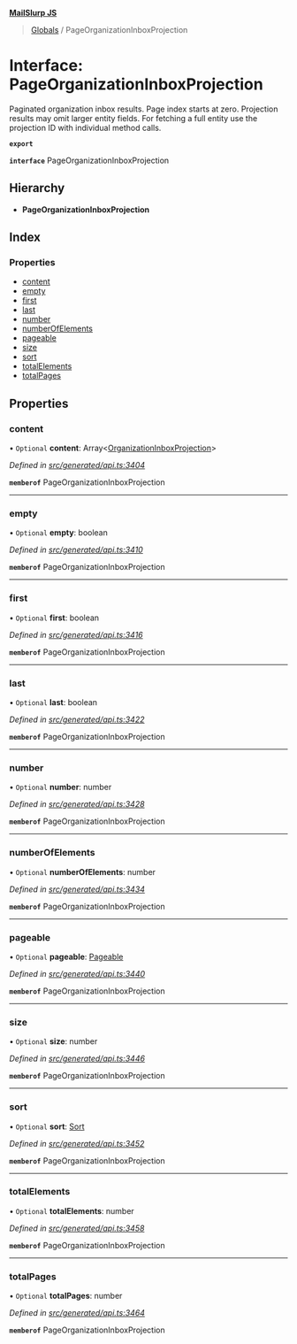 **[MailSlurp JS](../README.md)**

> [Globals](../README.md) / PageOrganizationInboxProjection

# Interface: PageOrganizationInboxProjection

Paginated organization inbox results. Page index starts at zero. Projection results may omit larger entity fields. For fetching a full entity use the projection ID with individual method calls.

**`export`** 

**`interface`** PageOrganizationInboxProjection

## Hierarchy

* **PageOrganizationInboxProjection**

## Index

### Properties

* [content](pageorganizationinboxprojection.md#content)
* [empty](pageorganizationinboxprojection.md#empty)
* [first](pageorganizationinboxprojection.md#first)
* [last](pageorganizationinboxprojection.md#last)
* [number](pageorganizationinboxprojection.md#number)
* [numberOfElements](pageorganizationinboxprojection.md#numberofelements)
* [pageable](pageorganizationinboxprojection.md#pageable)
* [size](pageorganizationinboxprojection.md#size)
* [sort](pageorganizationinboxprojection.md#sort)
* [totalElements](pageorganizationinboxprojection.md#totalelements)
* [totalPages](pageorganizationinboxprojection.md#totalpages)

## Properties

### content

• `Optional` **content**: Array\<[OrganizationInboxProjection](../modules/organizationinboxprojection.md)>

*Defined in [src/generated/api.ts:3404](https://github.com/mailslurp/mailslurp-client/blob/aa918cc/src/generated/api.ts#L3404)*

**`memberof`** PageOrganizationInboxProjection

___

### empty

• `Optional` **empty**: boolean

*Defined in [src/generated/api.ts:3410](https://github.com/mailslurp/mailslurp-client/blob/aa918cc/src/generated/api.ts#L3410)*

**`memberof`** PageOrganizationInboxProjection

___

### first

• `Optional` **first**: boolean

*Defined in [src/generated/api.ts:3416](https://github.com/mailslurp/mailslurp-client/blob/aa918cc/src/generated/api.ts#L3416)*

**`memberof`** PageOrganizationInboxProjection

___

### last

• `Optional` **last**: boolean

*Defined in [src/generated/api.ts:3422](https://github.com/mailslurp/mailslurp-client/blob/aa918cc/src/generated/api.ts#L3422)*

**`memberof`** PageOrganizationInboxProjection

___

### number

• `Optional` **number**: number

*Defined in [src/generated/api.ts:3428](https://github.com/mailslurp/mailslurp-client/blob/aa918cc/src/generated/api.ts#L3428)*

**`memberof`** PageOrganizationInboxProjection

___

### numberOfElements

• `Optional` **numberOfElements**: number

*Defined in [src/generated/api.ts:3434](https://github.com/mailslurp/mailslurp-client/blob/aa918cc/src/generated/api.ts#L3434)*

**`memberof`** PageOrganizationInboxProjection

___

### pageable

• `Optional` **pageable**: [Pageable](pageable.md)

*Defined in [src/generated/api.ts:3440](https://github.com/mailslurp/mailslurp-client/blob/aa918cc/src/generated/api.ts#L3440)*

**`memberof`** PageOrganizationInboxProjection

___

### size

• `Optional` **size**: number

*Defined in [src/generated/api.ts:3446](https://github.com/mailslurp/mailslurp-client/blob/aa918cc/src/generated/api.ts#L3446)*

**`memberof`** PageOrganizationInboxProjection

___

### sort

• `Optional` **sort**: [Sort](sort.md)

*Defined in [src/generated/api.ts:3452](https://github.com/mailslurp/mailslurp-client/blob/aa918cc/src/generated/api.ts#L3452)*

**`memberof`** PageOrganizationInboxProjection

___

### totalElements

• `Optional` **totalElements**: number

*Defined in [src/generated/api.ts:3458](https://github.com/mailslurp/mailslurp-client/blob/aa918cc/src/generated/api.ts#L3458)*

**`memberof`** PageOrganizationInboxProjection

___

### totalPages

• `Optional` **totalPages**: number

*Defined in [src/generated/api.ts:3464](https://github.com/mailslurp/mailslurp-client/blob/aa918cc/src/generated/api.ts#L3464)*

**`memberof`** PageOrganizationInboxProjection
